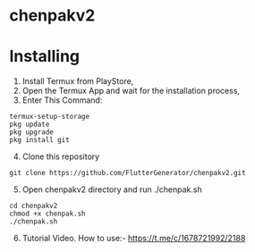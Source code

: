 # chenpakv2
# Installing
1. Install Termux from PlayStore,
2. Open the Termux App and wait for the installation process,
3. Enter This Command:
```
termux-setup-storage
pkg update
pkg upgrade
pkg install git
```
4. Clone this repository
```
git clone https://github.com/FlutterGenerator/chenpakv2.git
```
5. Open chenpakv2 directory and run ./chenpak.sh
```
cd chenpakv2
chmod +x chenpak.sh
./chenpak.sh
```
6. Tutorial Video.
How to use:- https://t.me/c/1678721992/2188
